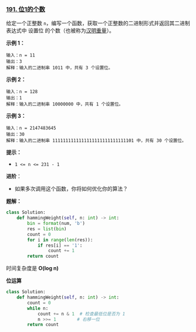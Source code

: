 ### [191. 位1的个数](https://leetcode.cn/problems/number-of-1-bits/)

给定一个正整数 `n`，编写一个函数，获取一个正整数的二进制形式并返回其二进制表达式中 设置位 的个数（也被称为[汉明重量](https://baike.baidu.com/item/汉明重量)）。

 

**示例 1：**

```
输入：n = 11
输出：3
解释：输入的二进制串 1011 中，共有 3 个设置位。
```

**示例 2：**

```
输入：n = 128
输出：1
解释：输入的二进制串 10000000 中，共有 1 个设置位。
```

**示例 3：**

```
输入：n = 2147483645
输出：30
解释：输入的二进制串 1111111111111111111111111111101 中，共有 30 个设置位。
```

 

**提示：**

- `1 <= n <= 231 - 1`



 

**进阶**：

- 如果多次调用这个函数，你将如何优化你的算法？



**题解：**

```python
class Solution:
    def hammingWeight(self, n: int) -> int:
        bin = format(num, 'b')
        res = list(bin)
        count = 0
        for i in range(len(res)):
            if res[i] == '1':
                count += 1
		return count
```

时间复杂度是 **O(log n)**

**位运算**

```python
class Solution:
    def hammingWeight(self, n: int) -> int:
        count = 0
        while n:
            count += n & 1  # 检查最低位是否为 1
            n >>= 1        # 右移一位
        return count
```

